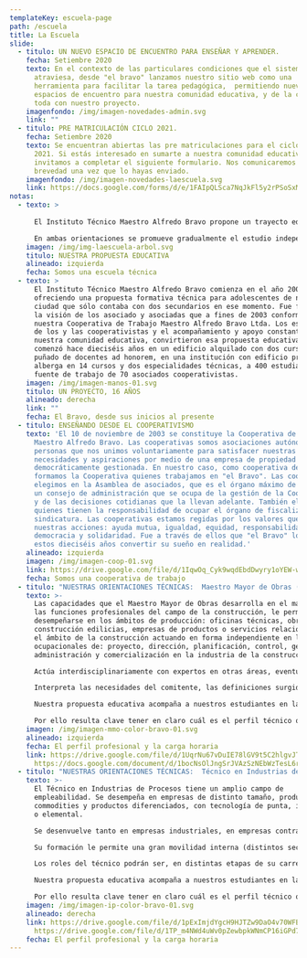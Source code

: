 ```yaml
---
templateKey: escuela-page
path: /escuela
title: La Escuela
slide:
  - titulo: UN NUEVO ESPACIO DE ENCUENTRO PARA ENSEÑAR Y APRENDER.
    fecha: Setiembre 2020
    texto: En el contexto de las particulares condiciones que el sistema educativo
      atraviesa, desde "el bravo" lanzamos nuestro sitio web como una
      herramienta para facilitar la tarea pedagógica,  permitiendo nuevos
      espacios de encuentro para nuestra comunidad educativa, y de la comunidad
      toda con nuestro proyecto.
    imagenfondo: /img/imagen-novedades-admin.svg
    link: ""
  - titulo: PRE MATRICULACIÓN CICLO 2021.
    fecha: Setiembre 2020
    texto: Se encuentran abiertas las pre matriculaciones para el ciclo lectivo
      2021. Si estás interesado en sumarte a nuestra comunidad educativa, te
      invitamos a completar el siguiente formulario. Nos comunicaremos a la
      brevedad una vez que lo hayas enviado.
    imagenfondo: /img/imagen-novedades-laescuela.svg
    link: https://docs.google.com/forms/d/e/1FAIpQLSca7NqJkFl5y2rPSoSxMrPSD--57uBjpjUODdP4rXmy3Z_pKQ/viewform?vc=0&c=0&w=1&flr=0&gxids=7757
notas:
  - texto: >
      
      El Instituto Técnico Maestro Alfredo Bravo propone un trayecto educativo técnico de siete años de duración. Como unidad pedagógica y organizativa nuestra propuesta educativa está constituida por dos Ciclos, siendo el primero de ellos Básico (Primer Ciclo) de tres años de duración y el Segundo Ciclo, de cuatro años de duración, con dos orientaciones: Maestro Mayor de Obras (MMO) e Industria de Procesos (IP).

      En ambas orientaciones se promueve gradualmente el estudio independiente que contribuye al trabajo autogestivo como también se favorecen las prácticas colaborativas, cooperativas y solidarias. Se pone especial énfasis en la correspondencia y articulación teórico-práctica en aras al desarrollo y adquisición de capacidades específicas para el futuro desempeño del técnico
    imagen: /img/img-laescuela-arbol.svg
    titulo: NUESTRA PROPUESTA EDUCATIVA
    alineado: izquierda
    fecha: Somos una escuela técnica
  - texto: >
      El Instituto Técnico Maestro Alfredo Bravo comienza en el año 2004
      ofreciendo una propuesta formativa técnica para adolescentes de nuestra
      ciudad que sólo contaba con dos secundarios en ese momento. Fue fruto de
      la visión de los asociado y asociadas que a fines de 2003 conformaron
      nuestra Cooperativa de Trabajo Maestro Alfredo Bravo Ltda. Los esfuerzos
      de los y las cooperativistas y el acompañamiento y apoyo constante de la
      nuestra comunidad educativa, convirtieron esa propuesta educativa que
      comenzó hace dieciséis años en un edificio alquilado con dos cursos y un
      puñado de docentes ad honorem, en una institución con edificio propio que
      alberga en 14 cursos y dos especialidades técnicas, a 400 estudiantes y es
      fuente de trabajo de 70 asociados cooperativistas.
    imagen: /img/imagen-manos-01.svg
    titulo: UN PROYECTO, 16 AÑOS
    alineado: derecha
    link: ""
    fecha: El Bravo, desde sus inicios al presente
  - titulo: ENSEÑANDO DESDE EL COOPERATIVISMO
    texto: 'El 10 de noviembre de 2003 se constituye la Cooperativa de Trabajo
      Maestro Alfredo Bravo. Las cooperativas somos asociaciones autónomas de
      personas que nos unimos voluntariamente para satisfacer nuestras
      necesidades y aspiraciones por medio de una empresa de propiedad conjunta,
      democráticamente gestionada. En nuestro caso, como cooperativa de trabajo,
      formamos la Cooperativa quienes trabajamos en "el Bravo". Las cooperativas
      elegimos en la Asamblea de asociados, que es el órgano máximo de gobierno,
      un consejo de administración que se ocupa de la gestión de la Cooperativa
      y de las decisiones cotidianas que la llevan adelante. También elegimos a
      quienes tienen la responsabilidad de ocupar el órgano de fiscalización: la
      sindicatura. Las cooperativas estamos regidas por los valores que guían
      nuestras acciones: ayuda mutua, igualdad, equidad, responsabilidad,
      democracia y solidaridad. Fue a través de ellos que "el Bravo" logró en
      estos dieciséis años convertir su sueño en realidad.'
    alineado: izquierda
    imagen: /img/imagen-coop-01.svg
    link: https://drive.google.com/file/d/1IqwOq_Cyk9wqdEbdDwyry1oYEW-wx-kQ/view?usp=sharing
    fecha: Somos una cooperativa de trabajo
  - titulo: "NUESTRAS ORIENTACIONES TÉCNICAS:  Maestro Mayor de Obras (MMO) "
    texto: >-
      Las capacidades que el Maestro Mayor de Obras desarrolla en el marco de
      las funciones profesionales del campo de la construcción, le permiten
      desempeñarse en los ámbitos de producción: oficinas técnicas, obras de
      construcción edilicias, empresas de productos o servicios relacionados con
      el ámbito de la construcción actuando en forma independiente en las áreas
      ocupacionales de: proyecto, dirección, planificación, control, gestión,
      administración y comercialización en la industria de la construcción.

      Actúa interdisciplinariamente con expertos en otras áreas, eventualmente involucrados en su actividad (equipamiento e instalaciones electromecánicas, otras especialidades de construcciones, mecánica, producción agropecuaria, informática, etc.).

      Interpreta las necesidades del comitente, las definiciones surgidas de los estamentos técnicos y jerárquicos correspondientes, gestiona sus actividades específicas, controla la totalidad de las actividades requeridas hasta su efectiva concreción, teniendo en cuenta los criterios de seguridad, impacto ambiental, relaciones humanas, calidad, productividad y costos.

      Nuestra propuesta educativa acompaña a nuestros estudiantes en la construcción de un perfil profesional que de alguna manera pone en evidencia sus capacidades para la resolución de situaciones problemáticas de cualquier fase del proceso de la construcción (MMO).

      Por ello resulta clave tener en claro cuál es el perfil técnico que pretendemos en cada una de las orientaciones de nuestro Instituto pero también tener en cuenta los diversos espacios curriculares y su correspondiente distribución de carga horaria.
    imagen: /img/imagen-mmo-color-bravo-01.svg
    alineado: izquierda
    fecha: El perfil profesional y la carga horaria
    link: https://drive.google.com/file/d/1UqrNu67vDuIE78lGV9t5C2hlgvJTP8aD/view?usp=sharing
      https://docs.google.com/document/d/1bocNsOlJngSrJVAzSzNEbWzTesL6rwf8XLZD9exk-Cg/edit?usp=sharing
  - titulo: "NUESTRAS ORIENTACIONES TÉCNICAS:  Técnico en Industrias de Proceso"
    texto: >-
      El Técnico en Industrias de Procesos tiene un amplio campo de
      empleabilidad. Se desempeña en empresas de distinto tamaño, productoras de
      commodities y productos diferenciados, con tecnología de punta, intermedia
      o elemental.

      Se desenvuelve tanto en empresas industriales, en empresas contratistas que brindan servicios en el área industrial, como en emprendimientos generados por el técnico o por pequeños equipos de profesionales.

      Su formación le permite una gran movilidad interna (distintos sectores) y externa (distintos tipos de empresa); en el mercado de trabajo y lo prepara para trabajar interdisciplinariamente y en equipo para adaptarse y aprender nuevos roles y continuar su formación a lo largo de toda su vida profesional.

      Los roles del técnico podrán ser, en distintas etapas de su carrera, desde fuertemente específicos, hasta marcadamente globales y gestionales; variando con el tamaño, contenido tecnológico y tipo de proceso y producto de la empresa en la que se desempeñe. En empresas de mayor tamaño, participa desde sus tareas específicas dentro del “equipo de producción” (trabajo en grupos, en células, etc.), incrementándose la participación en aspectos más estratégicos del negocio y en la toma de decisiones a medida que el tamaño de la empresa disminuye. Estos aspectos asumen una importancia central en la gestión de auto emprendimientos y en las empresas de servicios tercerizados. 

      Nuestra propuesta educativa acompaña a nuestros estudiantes en la construcción de un perfil profesional que de alguna manera pone en evidencia sus capacidades para la resolución de situaciones problemáticas de cualquier fase del proceso industrial (IP).

      Por ello resulta clave tener en claro cuál es el perfil técnico que pretendemos en cada una de las orientaciones de nuestro Instituto pero también tener en cuenta los diversos espacios curriculares y su correspondiente distribución de carga horaria.
    imagen: /img/imagen-ip-color-bravo-01.svg
    alineado: derecha
    link: https://drive.google.com/file/d/1pExImjdYgcH9HJTZw9DaO4v70WFBXEt1/view?usp=sharing
      https://drive.google.com/file/d/1TP_m4NWd4uWv0pZewbpkWNmCP16iGPd7/view?usp=sharing
    fecha: El perfil profesional y la carga horaria
---
```


